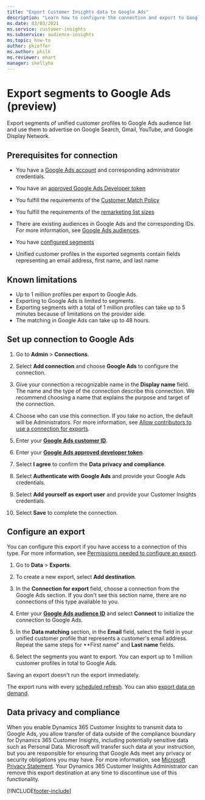```yaml
---
title: "Export Customer Insights data to Google Ads"
description: "Learn how to configure the connection and export to Google Ads."
ms.date: 03/03/2021
ms.service: customer-insights
ms.subservice: audience-insights
ms.topic: how-to
author: pkieffer
ms.author: philk
ms.reviewer: mhart
manager: shellyha
---
```


# Export segments to Google Ads (preview)

Export segments of unified customer profiles to Google Ads audience list and use them to advertise on Google Search, Gmail, YouTube, and Google Display Network. 

## Prerequisites for connection

-	You have a [Google Ads account](https://ads.google.com/) and corresponding administrator credentials.
-	You have an [approved Google Ads Developer token](https://developers.google.com/google-ads/api/docs/first-call/dev-token) 
-	You fulfill the requirements of the [Customer Match Policy](https://support.google.com/adspolicy/answer/6299717)
-	You fulfill the requirements of the [remarketing list sizes](https://support.google.com/google-ads/answer/7558048) 

-	There are existing audiences in Google Ads and the corresponding IDs. For more information, see [Google Ads audiences](https://support.google.com/google-ads/answer/7558048?hl=en#:~:text=Audience%20lists%20is%20a%20section,Display%20Network%20through%20remarketing%20campaigns.).
-	You have [configured segments](segments.md)
-	Unified customer profiles in the exported segments contain fields representing an email address, first name, and last name

## Known limitations

- Up to 1 million profiles per export to Google Ads.
- Exporting to Google Ads is limited to segments.
- Exporting segments with a total of 1 million profiles can take up to 5 minutes because of limitations on the provider side. 
- The matching in Google Ads can take up to 48 hours.

## Set up connection to Google Ads

1. Go to **Admin** > **Connections**.

1. Select **Add connection** and choose **Google Ads** to configure the connection.

1. Give your connection a recognizable name in the **Display name** field. The name and the type of the connection describe this connection. We recommend choosing a name that explains the purpose and target of the connection.

1. Choose who can use this connection. If you take no action, the default will be Administrators. For more information, see [Allow contributors to use a connection for exports](connections.md#allow-contributors-to-use-a-connection-for-exports).

1. Enter your **[Google Ads customer ID](https://support.google.com/google-ads/answer/1704344)**.

1. Enter your **[Google Ads approved developer token](https://developers.google.com/google-ads/api/docs/first-call/dev-token)**.

1. Select **I agree** to confirm the **Data privacy and compliance**.

1. Select **Authenticate with Google Ads** and provide your Google Ads credentials.

1. Select **Add yourself as export user** and provide your Customer Insights credentials.

1. Select **Save** to complete the connection. 

## Configure an export

You can configure this export if you have access to a connection of this type. For more information, see [Permissions needed to configure an export](export-destinations.md#set-up-a-new-export).

1. Go to **Data** > **Exports**.

1. To create a new export, select **Add destination**.

1. In the **Connection for export** field, choose a connection from the Google Ads section. If you don't see this section name, there are no connections of this type available to you.

1. Enter your **[Google Ads audience ID](https://support.google.com/google-ads/answer/7558048?hl=en#:~:text=Audience%20lists%20is%20a%20section,Display%20Network%20through%20remarketing%20campaigns.)** and select **Connect** to initialize the connection to Google Ads.

1. In the **Data matching** section, in the **Email** field, select the field in your unified customer profile that represents a customer's email address. Repeat the same steps for **First name" and **Last name** fields.

1. Select the segments you want to export. You can export up to 1 million customer profiles in total to Google Ads.

Saving an export doesn't run the export immediately.

The export runs with every [scheduled refresh](system.md#schedule-tab). 
You can also [export data on demand](export-destinations.md#run-exports-on-demand). 

## Data privacy and compliance

When you enable Dynamics 365 Customer Insights to transmit data to Google Ads, you allow transfer of data outside of the compliance boundary for Dynamics 365 Customer Insights, including potentially sensitive data such as Personal Data. Microsoft will transfer such data at your instruction, but you are responsible for ensuring that Google Ads meet any privacy or security obligations you may have. For more information, see [Microsoft Privacy Statement](https://go.microsoft.com/fwlink/?linkid=396732).
Your Dynamics 365 Customer Insights Administrator can remove this export destination at any time to discontinue use of this functionality.


[!INCLUDE[footer-include](../includes/footer-banner.md)]
